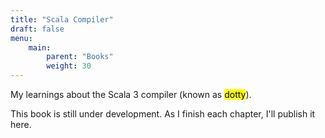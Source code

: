 ```yaml
---
title: "Scala Compiler"
draft: false
menu:
    main:
        parent: "Books"
        weight: 30
---
```


My learnings about the Scala 3 compiler (known as <mark>dotty</mark>).

This book is still under development. As I finish each chapter, I'll publish it here.

